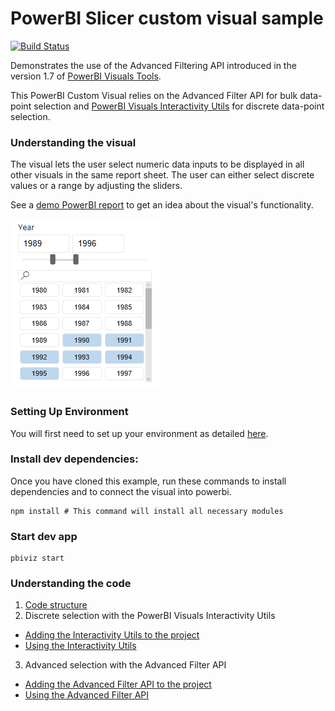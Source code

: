 # PowerBI Slicer custom visual sample
[![Build Status](https://travis-ci.org/Microsoft/powerbi-visuals-sampleslicer.svg?branch=master)](https://travis-ci.org/Microsoft/powerbi-visuals-sampleslicer)

Demonstrates the use of the Advanced Filtering API introduced in the version 1.7 of [PowerBI Visuals Tools](https://github.com/Microsoft/PowerBI-visuals-tools). 

This PowerBI Custom Visual relies on the Advanced Filter API for bulk data-point selection and [PowerBI Visuals Interactivity Utils](https://github.com/Microsoft/powerbi-visuals-utils-interactivityutils) for discrete data-point selection.

### Understanding the visual
The visual lets the user select numeric data inputs to be displayed in all other visuals in the same report sheet. The user can either select discrete values or a range by adjusting the sliders. 

See a [demo PowerBI report](doc/SampleSlicer.pbix) to get an idea about the visual's functionality.

![](doc/images/SampleSlicer.PNG)

### Setting Up Environment

You will first need to set up your environment as detailed [here](https://github.com/Microsoft/PowerBI-visuals/blob/master/Readme.md#setting-up-environment).

### Install dev dependencies:

Once you have cloned this example, run these commands to install dependencies and to connect the visual into powerbi.

```
npm install # This command will install all necessary modules
```

### Start dev app
```
pbiviz start
```

### Understanding the code
1. [Code structure](doc/CodeStructure.md)
2. Discrete selection with the PowerBI Visuals Interactivity Utils
  - [Adding the Interactivity Utils to the project](doc/AddingInteractivityUtils.md)
  - [Using the Interactivity Utils](doc/UsingInteractivityUtils.md)
3. Advanced selection with the Advanced Filter API
  - [Adding the Advanced Filter API to the project](doc/AddingAdvancedFilterAPI.md)
  - [Using the Advanced Filter API](doc/UsingAdvancedFilterAPI.md)
